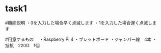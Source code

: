 # task1

#機能説明
  ・0を入力した場合早く点滅します
  ・1を入力した場合遅く点滅します
  
#用意するもの
　・Raspberry Pi 4
  ・ブレットボード
  ・ジャンパー線　4本
  ・抵抗　220Ω　1個
